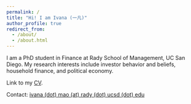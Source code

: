 ```yaml
---
permalink: /
title: "Hi! I am Ivana (一凡)"
author_profile: true
redirect_from: 
  - /about/
  - /about.html
---
```

I am a PhD student in Finance at Rady School of Management, UC San Diego. My research interests include investor behavior and beliefs, household finance, and political economy.

Link to my [CV](/files/IvanaMaoCV.pdf).

Contact: [ivana (dot) mao (at) rady (dot) ucsd (dot) edu](mailto:ivana.mao@rady.ucsd.edu)
